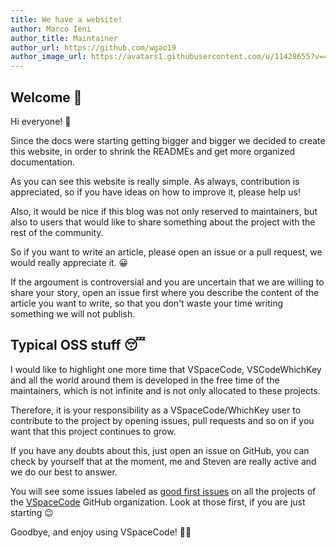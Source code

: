 ```yaml
---
title: We have a website!
author: Marco Ieni
author_title: Maintainer
author_url: https://github.com/wgao19
author_image_url: https://avatars1.githubusercontent.com/u/11428655?v=4
---
```


## Welcome 🥳

Hi everyone! 👋

Since the docs were starting getting bigger and bigger we decided to create
this website, in order to shrink the READMEs and get more organized documentation.

As you can see this website is really simple. As always, contribution is
appreciated, so if you have ideas on how to improve it, please help us!

Also, it would be nice if this blog was not only reserved to maintainers, but also
to users that would like to share something about the project with the rest of the
community.

So if you want to write an article, please open an issue or a pull request, we
would really appreciate it. 😀

If the argoument is controversial and you are uncertain that we are willing to
share your story, open an issue first where you describe the content of the article
you want to write, so that you don't waste your time writing something we will
not publish.

## Typical OSS stuff 😴

I would like to highlight one more time that VSpaceCode, VSCodeWhichKey and all the
world around them is developed in the free time of the maintainers, which is not
infinite and is not only allocated to these projects.

Therefore, it is your responsibility as a VSpaceCode/WhichKey user
to contribute to the project by opening issues, pull requests and so on if you
want that this project continues to grow.

If you have any doubts about this, just open an issue on GitHub, you can check by
yourself that at the moment, me and Steven are really active and we do our best
to answer.

You will see some issues labeled as [good first issues](https://github.com/VSpaceCode/VSpaceCode/issues?q=is%3Aissue+is%3Aopen+label%3A%22good+first+issue%22) on all the projects of the [VSpaceCode](https://github.com/VSpaceCode)
GitHub organization. Look at those first, if you are just starting 😉

Goodbye, and enjoy using VSpaceCode! ‍🧑‍🚀
